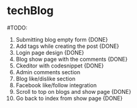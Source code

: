 # techBlog

#TODO:
1. Submitting blog empty form {DONE}
2. Add tags while creating the post {DONE}
3. Login page design {DONE}
4. Blog show page with the comments {DONE}
5. Ckeditor with codesnippet {DONE}
6. Admin comments section
7. Blog like/dislike section
8. Facebook like/follow integration
9. Scroll to top on blogs and show page {DONE}
10. Go back to index from show page {DONE}
